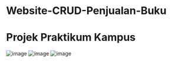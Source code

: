 # Website-CRUD-Penjualan-Buku
# Projek Praktikum Kampus
![image](https://github.com/md-lukman/Website-CRUD-Penjualan-Buku/assets/129524518/d421ee6a-5cb7-4698-ba31-79631e96367d)
![image](https://github.com/md-lukman/Website-CRUD-Penjualan-Buku/assets/129524518/a2e23dd5-0ce7-4bf5-a770-b125cae8cbc5)
![image](https://github.com/md-lukman/Website-CRUD-Penjualan-Buku/assets/129524518/93bbf673-e75a-49e9-a2a2-71b102328d08)


